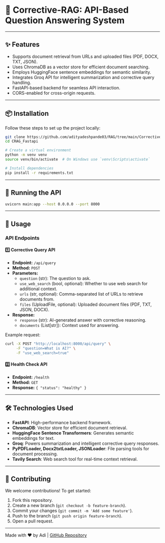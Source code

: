 # 📄 Corrective-RAG: API-Based Question Answering System

---

## ✨ Features

- Supports document retrieval from URLs and uploaded files (PDF, DOCX, TXT, JSON).
- Uses ChromaDB as a vector store for efficient document searching.
- Employs HuggingFace sentence embeddings for semantic similarity.
- Integrates Groq API for intelligent summarization and corrective query handling.
- FastAPI-based backend for seamless API interaction.
- CORS-enabled for cross-origin requests.

---

## 📦 Installation

Follow these steps to set up the project locally:

```sh
git clone https://github.com/adityadeshpande03/RAG/tree/main/Corrective_RAG/CRAG_Fastapi
cd CRAG_Fastapi

# Create a virtual environment
python -m venv venv
source venv/bin/activate  # On Windows use `venv\Scripts\activate`

# Install dependencies
pip install -r requirements.txt
```

---

## 🚀 Running the API

```sh
uvicorn main:app --host 0.0.0.0 --port 8000
```

---

## 📌 Usage

### API Endpoints

#### 1️⃣ Corrective Query API
- **Endpoint:** `/api/query`
- **Method:** `POST`
- **Parameters:**
  - `question` (str): The question to ask.
  - `use_web_search` (bool, optional): Whether to use web search for additional context.
  - `urls` (str, optional): Comma-separated list of URLs to retrieve documents from.
  - `files` (UploadFile, optional): Uploaded document files (PDF, TXT, JSON, DOCX).
- **Response:**
  - `response` (str): AI-generated answer with corrective reasoning.
  - `documents` (List[str]): Context used for answering.

Example request:
```sh
curl -X POST "http://localhost:8000/api/query" \
     -F "question=What is AI?" \
     -F "use_web_search=true"
```

#### 2️⃣ Health Check API
- **Endpoint:** `/health`
- **Method:** `GET`
- **Response:** `{ "status": "healthy" }`

---

## 🛠️ Technologies Used

- **FastAPI**: High-performance backend framework.
- **ChromaDB**: Vector store for efficient document retrieval.
- **HuggingFace Sentence Transformers**: Generates semantic embeddings for text.
- **Groq**: Powers summarization and intelligent corrective query responses.
- **PyPDFLoader, Docx2txtLoader, JSONLoader**: File parsing tools for document processing.
- **Tavily Search**: Web search tool for real-time context retrieval.

---

## 🤝 Contributing

We welcome contributions! To get started:

1. Fork this repository.
2. Create a new branch (`git checkout -b feature-branch`).
3. Commit your changes (`git commit -m 'Add some feature'`).
4. Push to the branch (`git push origin feature-branch`).
5. Open a pull request.

---

Made with ❤️ by Adi | [GitHub Repository](https://github.com/adityadeshpande03/RAG/tree/main/Corrective_RAG/CRAG_Fastapi)

